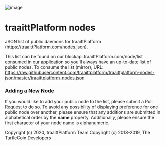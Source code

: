 ![image](https://github.com/traaittPlatform/traaittPlatform/blob/master/include/traaittPlatform.png)

# traaittPlatform nodes

JSON list of public daemons for traaittPlatform (https://traaittPlatform.com/nodes.json).

This list can be found on our blockapi.traaittPlatform.com/node/list consumed in our application so you'll always have an up-to-date list of public nodes. To consume the list (mirror), URL: https://raw.githubusercontent.com/traaittplatform/traaittplatform-nodes-json/master/traaittplatform-nodes.json

### Adding a New Node

If you would like to add your public node to the list, please submit a Pull Request to do so. To avoid any possibility of displaying preference for one public node over another, please ensure that any additions are submitted in alphabetical order by the **name** property. Additionally, please ensure the first character of your node name is alphanumeric.

Copyright (c) 2020, traaittPlatform Team
Copyright (c) 2018-2019, The TurtleCoin Developers